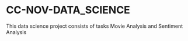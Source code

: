 # CC-NOV-DATA_SCIENCE
 This data science project consists of tasks Movie Analysis and Sentiment Analysis
